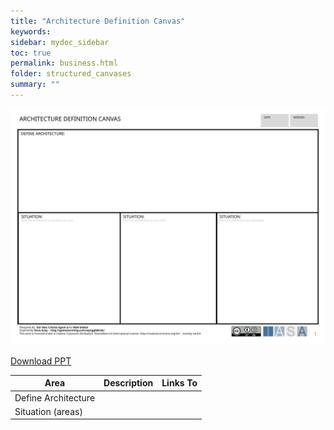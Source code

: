 ```yaml
---
title: "Architecture Definition Canvas"
keywords: 
sidebar: mydoc_sidebar
toc: true
permalink: business.html
folder: structured_canvases
summary: ""
---
```


![image001](media/architecture_definition_canvas001.svg)

[Download PPT](media/ppt/architecture_definition_canvas.ppt)


| Area | Description | Links To |
| --- | --- | --- |
| Define Architecture |   |   |
| Situation (areas) |   |   |